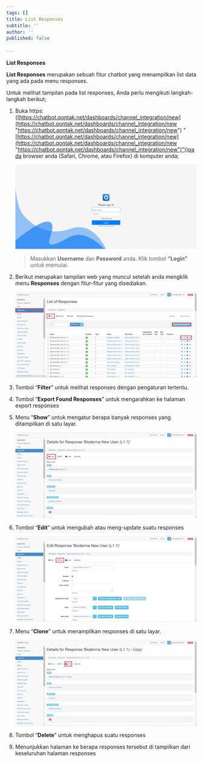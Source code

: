 ```yaml
---
tags: []
title: List Responses
subtitle: ''
author: ''
published: false

---
```

**List Responses**

**List Responses** merupakan sebuah fitur chatbot yang menampilkan list data yang ada pada menu responses.

Untuk melihat tampilan pada list responses, Anda perlu mengikuti langkah-langkah berikut;

1. Buka https: ([https://chatbot.qontak.net/dashboards/channel_integration/new](https://chatbot.qontak.net/dashboards/channel_integration/new "https://chatbot.qontak.net/dashboards/channel_integration/new") "[https://chatbot.qontak.net/dashboards/channel_integration/new](https://chatbot.qontak.net/dashboards/channel_integration/new "https://chatbot.qontak.net/dashboards/channel_integration/new")"))pada browser anda (Safari, Chrome, atau Firefox) di komputer anda;

   ![](/uploads/channell.PNG)

   > Masukkan **Username** dan **Password** anda. Klik tombol **“Login”** untuk memulai.
2. Berikut merupakan tampilan web yang muncul setelah anda mengklik menu **Responses** dengan fitur-fitur yang disediakan.

   ![](/uploads/listresponses.PNG)
3. Tombol “**Filter**” untuk melihat responses dengan pengaturan tertentu.
4. Tombol “**Export Found Responses**” untuk mengarahkan ke halaman export responses
5. Menu “**Show**” untuk mengatur berapa banyak responses yang ditampilkan di satu layar.

   ![](/uploads/listresponses1.PNG)
6. Tombol “**Edit**” untuk mengubah atau meng-update suatu responses

   ![](/uploads/listresponses2.PNG)
7. Menu “**Clone**” untuk menampilkan responses di satu layar.

   ![](/uploads/listresponses3.PNG)
8. Tombol “**Delete**” untuk menghapus suatu responses
9. Menunjukkan halaman ke berapa responses tersebut di tampilkan dari keseluruhan halaman responses